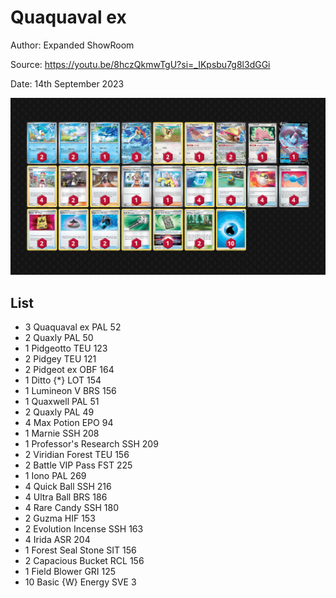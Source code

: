 # Quaquaval ex

Author: Expanded ShowRoom

Source: <https://youtu.be/8hczQkmwTgU?si=_IKpsbu7g8l3dGGi>

Date: 14th September 2023

![decklist](../../images/OBF/Quaquaval%20ex/1-%20Quaquaval%20ex.png)

## List

* 3 Quaquaval ex PAL 52
* 2 Quaxly PAL 50
* 1 Pidgeotto TEU 123
* 2 Pidgey TEU 121
* 2 Pidgeot ex OBF 164
* 1 Ditto {*} LOT 154
* 1 Lumineon V BRS 156
* 1 Quaxwell PAL 51
* 2 Quaxly PAL 49
* 4 Max Potion EPO 94
* 1 Marnie SSH 208
* 1 Professor's Research SSH 209
* 2 Viridian Forest TEU 156
* 2 Battle VIP Pass FST 225
* 1 Iono PAL 269
* 4 Quick Ball SSH 216
* 4 Ultra Ball BRS 186
* 4 Rare Candy SSH 180
* 2 Guzma HIF 153
* 2 Evolution Incense SSH 163
* 4 Irida ASR 204
* 1 Forest Seal Stone SIT 156
* 2 Capacious Bucket RCL 156
* 1 Field Blower GRI 125
* 10 Basic {W} Energy SVE 3
